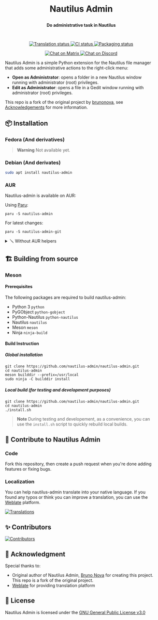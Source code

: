 <h1 align="center">
  
  Nautilus Admin
</h1>

<p align="center">
  <strong>Do administrative task in Nautilus</strong>
</p>



<br>

<p align="center">
  <a href="https://hosted.weblate.org/engage/nautilus-admin">
    <img alt="Translation status" src="https://hosted.weblate.org/widgets/nautilus-admin/-/svg-badge.svg"/>
  </a>
  <a href="https://github.com/nautilus-admin/nautilus-admin/actions/workflows/ci.yml">
    <img alt="CI status" src="https://github.com/nautilus-admin/nautilus-admin/actions/workflows/ci.yml/badge.svg"/>
  </a>
  <a href="https://repology.org/project/nautilus-admin/versions">
    <img alt="Packaging status" src="https://repology.org/badge/tiny-repos/nautilus-admin.svg">
  </a>
</p>

<p align="center">
  <a href="https://matrix.to/#/#nautilus-admin:envs.net">
    <img alt="Chat on Matrix" src="https://img.shields.io/matrix/nautilus-admin:envs.net?label=matrix&logo=matrix"/>
  </a>
  <a href="https://discord.gg/jx23evUheB">
    <img alt="Chat on Discord" src="https://img.shields.io/discord/1034468191931465821?label=discord&logo=discord&logoColor=white"/>
  </a>
</p>


Nautilus Admin is a simple Python extension for the Nautilus file manager that
adds some administrative actions to the right-click menu:

*   **Open as Administrator**: opens a folder in a new Nautilus window running
    with administrator (root) privileges.
*   **Edit as Administrator**: opens a file in a Gedit window running with
    administrator (root) privileges.

This repo is a fork of the original project by [brunonova](https://github.com/brunonova ), see [Acknowledgements](#acknowledgements) for more information.

## 📦️ Installation

### Fedora (And derivatives) 

> **Warning**
> Not available yet.

### Debian (And derivates)

``` sh
sudo apt install nautilus-admin
```

### AUR 

Nautilus-admin is available on AUR:

Using [Paru](https://github.com/morganamilo/paru):
    
```shell
paru -S nautilus-admin
```

For latest changes:

```shell
paru -S nautilus-admin-git
```

<details>
  <summary>🪛️ Without AUR helpers</summary>

```shell
git clone https://aur.archlinux.org/nautilus-admin.git
cd nautilus-admin
makepkg -sic
```

For latest changes:

```shell
git clone https://aur.archlinux.org/nautilus-admin-git.git
cd nautilus-admin-git
makepkg -sic
```

</details>


## 🏗️ Building from source

### Meson

#### Prerequisites

The following packages are required to build nautilus-admin:

- Python 3 `python`
- PyGObject `python-gobject`
- Python-Nautilus `python-nautilus`
- Nautilus `nautilus`
- Meson `meson`
- Ninja `ninja-build`

#### Build Instruction

##### Global installation

```shell
git clone https://github.com/nautilus-admin/nautilus-admin.git
cd nautilus-admin
meson builddir --prefix=/usr/local
sudo ninja -C builddir install
```

##### Local build (for testing and development purposes)

```shell
git clone https://github.com/nautilus-admin/nautilus-admin.git
cd nautilus-admin
./install.sh
```

> **Note** 
> During testing and developement, as a convenience, you can use the `install.sh` script to quickly rebuild local builds.


## 🙌 Contribute to Nautilus Admin 

### Code

Fork this repository, then create a push request when you're done adding features or fixing bugs.

### Localization 

You can help nautilus-admin translate into your native language. If you found any typos
or think you can improve a translation, you can use the [Weblate](https://hosted.weblate.org/engage/nautilus-admin) platform.

[![Translations](https://hosted.weblate.org/widgets/nautilus-admin/-/nautilus-admin/287x66-white.png)](https://hosted.weblate.org/engage/nautilus-admin/)

## ✨️ Contributors

[![Contributors](https://contrib.rocks/image?repo=nautilus-admin/nautilus-admin)](https://github.com/nautilus-admin/nautilus-admin/graphs/contributors)


## 💝 Acknowledgment

Special thanks to:

- Original author of Nautilus Admin, [Bruno Nova](https://github.com/brunonova) for creating this project. This repo is a fork of the original project.
- [Weblate](https://weblate.org) for providing translation platform


## 📜 License

Nautilus Admin is licensed under the [GNU General Public License v3.0](LICENSE)

